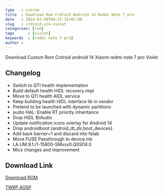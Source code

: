 ```yaml
---
type   : cusrom
title  : Download Rom Crdroid Android 14 Redmi Note 7 pro
date   : 2024-03-09T09:17:35+07:00
slug   : crdroid-a14-violet
categories: [rom]
tags      : [violet]
keywords  : [redmi note 7 pro]
author : 
---
```


Download Custom Rom Crdroid android 14 Xiaomi redmi note 7 pro Violet

## Changelog
- Switch to QTI health implementation
- Build default health HIDL recovery impl
- Move to QTI health AIDL service
- Keep building health HIDL interface lib in vendor
- Pretend to be launched with dynamic partitions
- audio HAL: Enable RT priority inheritance
- Drop HIDL BtAudio
- Update notification icons overlay for Android 14
- Drop androidboot.{android_dt_dir,boot_devices}
- Add back barrier=1 and discard into fstab
- Move FUSE Passthrough to device.mk
- LA.UM.9.1.r1-15800-SMxxx0.QSSI14.0
- Mics changes and improvement


## Download Link
[Download ROM](https://crdroid.net/violet/10)

[TWRP AOSP](https://sourceforge.net/projects/crdroid/files/violet/10.x/recovery/recovery.img/download)


